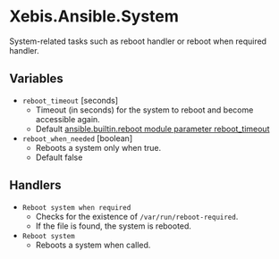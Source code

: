 # Xebis.Ansible.System

System-related tasks such as reboot handler or reboot when required handler.

## Variables

- `reboot_timeout` [seconds]
  - Timeout (in seconds) for the system to reboot and become accessible again.
  - Default [ansible.builtin.reboot module parameter reboot_timeout](https://docs.ansible.com/ansible/latest/collections/ansible/builtin/reboot_module.html#parameter-reboot_timeout)
- `reboot_when_needed` [boolean]
  - Reboots a system only when true.
  - Default false

## Handlers

- `Reboot system when required`
  - Checks for the existence of `/var/run/reboot-required`.
  - If the file is found, the system is rebooted.
- `Reboot system`
  - Reboots a system when called.
